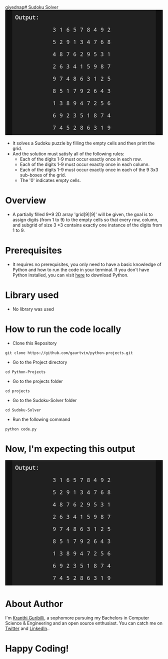 giyednap# Sudoku Solver
![](https://github.com/Kranthi-Guribilli/Python-Projects/blob/master/projects/Sudoku-Solver/Image.jpg)
* It solves a Sudoku puzzle by filling the empty cells and then print the grid.
* And the solution must satisfy all of the following rules:
  * Each of the digits 1-9 must occur exactly once in each row.
  * Each of the digits 1-9 must occur exactly once in each column.
  * Each of the digits 1-9 must occur exactly once in each of the 9 3x3 sub-boxes of the grid.
  * The '0' indicates empty cells.
# Overview
* A partially filled 9*9 2D array 'grid[9][9]' will be given, the goal is to assign digits (from 1 to 9) to the empty cells so that every row, column, and subgrid of size 3 *3 contains exactly one instance of the digits from 1 to 9.
# Prerequisites
* It requires no prerequisites, you only need to have a basic knowledge of Python and how to run the code in your terminal. If you don't have Python installed, you can visit [here](https://www.python.org/downloads/) to download Python.
# Library used
  * No library was used
# How to run the code locally

- Clone this Repository

```
git clone https://github.com/gaurtvin/python-projects.git
```

- Go to the Project directory

```
cd Python-Projects
```

- Go to the projects folder

```
cd projects
```

- Go to the Sudoku-Solver folder

```
cd Sudoku-Solver
```

- Run the following command

```
python code.py
```
# Now, I'm expecting this output
![](https://github.com/Kranthi-Guribilli/Python-Projects/blob/master/projects/Sudoku-Solver/Image.jpg)
# About Author
 I'm [Kranthi Guribilli](https://github.com/Kranthi-Guribilli), a sophomore pursuing my Bachelors in Computer Science & Engineering and an open source enthusiast.
 You can catch me on [Twitter](https://twitter.com/Kranthi517) and [LinkedIn](https://www.linkedin.com/in/kranthi-guribilli-1a8b24206)..
# Happy Coding!
